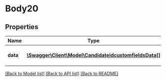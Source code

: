 # Body20

## Properties
Name | Type | Description | Notes
------------ | ------------- | ------------- | -------------
**data** | [**\Swagger\Client\Model\CandidateidcustomfieldsData[]**](CandidateidcustomfieldsData.md) | info for custom fields | [optional] 

[[Back to Model list]](../../README.md#documentation-for-models) [[Back to API list]](../../README.md#documentation-for-api-endpoints) [[Back to README]](../../README.md)

